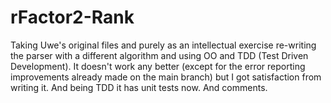 # rFactor2-Rank
Taking Uwe's original files and purely as an intellectual exercise re-writing the parser with a different algorithm and using OO and TDD (Test Driven Development). It doesn't work any better (except for the error reporting improvements already made on the main branch) but I got satisfaction from writing it.  And being TDD it has unit tests now.  And comments.
